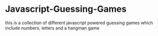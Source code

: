 # Javascript-Guessing-Games
this is a collection of different javascript powered guessing games which include numbers, letters and a hangman game 
